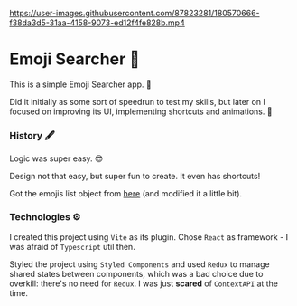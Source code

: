 https://user-images.githubusercontent.com/87823281/180570666-f38da3d5-31aa-4158-9073-ed12f4fe828b.mp4

# Emoji Searcher 🔎

This is a simple Emoji Searcher app. 🤣

Did it initially as some sort of speedrun to test my skills, but later on I focused on improving its UI, implementing shortcuts and animations. 💨

### History 🖋️

Logic was super easy. 😎

Design not that easy, but super fun to create. It even has shortcuts!

Got the emojis list object from [here](https://github.com/ahfarmer/emoji-search/blob/master/src/emojiList.json) (and modified it a little bit).

### Technologies ⚙️

I created this project using `Vite` as its plugin. Chose `React` as framework - I was afraid of `Typescript` util then.

Styled the project using `Styled Components` and used `Redux` to manage shared states between components, which was a bad choice due to overkill: there's no need for `Redux`. I was just **scared** of `ContextAPI` at the time.
